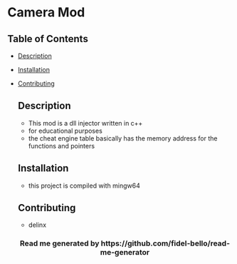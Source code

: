 # Camera Mod

## Table of Contents
* [Description](#Description)
* [Installation](#Installation)
* [Contributing](#Contributing)

  ## Description
    * This mod is a dll injector written in c++
    * for educational purposes
    * the cheat engine table basically has the memory address for the functions and pointers
    
  ## Installation
    * this project is compiled with mingw64
    

  ## Contributing
    * delinx


   <h3 align="center"> Read me generated by https://github.com/fidel-bello/read-me-generator </h3>
        

